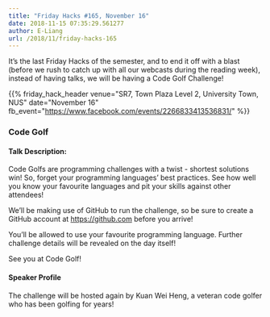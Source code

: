 ```yaml
---
title: "Friday Hacks #165, November 16"
date: 2018-11-15 07:35:29.561277
author: E-Liang
url: /2018/11/friday-hacks-165
---
```


It’s the last Friday Hacks of the semester, and to end it off with a blast (before we rush to catch up with all our webcasts during the reading week), instead of having talks, we will be having a Code Golf Challenge!

{{% friday_hack_header
    venue="SR7, Town Plaza Level 2, University Town, NUS"
    date="November 16"
    fb_event="https://www.facebook.com/events/2266833413536831/" %}}


### Code Golf

#### Talk Description:

Code Golfs are programming challenges with a twist - shortest solutions win! So, forget your programming languages’ best practices. See how well you know your favourite languages and pit your skills against other attendees!

We’ll be making use of GitHub to run the challenge, so be sure to create a GitHub account at https://github.com before you arrive!

You’ll be allowed to use your favourite programming language. Further challenge details will be revealed on the day itself!

See you at Code Golf!

#### Speaker Profile

The challenge will be hosted again by Kuan Wei Heng, a veteran code golfer who has been golfing for years!
